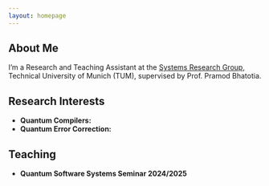 ```yaml
---
layout: homepage
---
```


## About Me

I’m a Research and Teaching Assistant at the [Systems Research Group](https://dse.in.tum.de/), Technical University of Munich (TUM), supervised by Prof. Pramod Bhatotia.

## Research Interests

- **Quantum Compilers:** 
- **Quantum Error Correction:** 
<!---
{% include_relative _includes/publications.md %}
-->

## Teaching

- **Quantum Software Systems Seminar 2024/2025**

